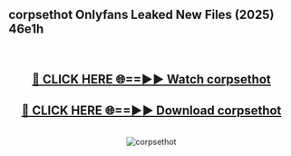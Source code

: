 <h2>corpsethot Onlyfans Leaked New Files (2025) 46e1h</h2>
<br>
<div align="center">
<h2><a href="https://mediafiles.top/corpsethot&ref=git" rel="nofollow">🔴 CLICK HERE 🌐==►► Watch corpsethot</a></h2>
<h2><a href="https://mediafiles.top/corpsethot&ref=git" rel="nofollow">🔴 CLICK HERE 🌐==►► Download corpsethot</a></h2>
<br>
<a href="https://mediafiles.top/corpsethot&ref=git" rel="nofollow" data-target="animated-image.originalLink"><img src="https://i.ibb.co.com/xMMVF88/686577567.gif" alt="corpsethot" style="max-width: 100%; display: inline-block;" data-target="animated-image.originalImage"></a>
</div>
<br>
<br>